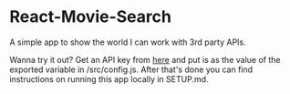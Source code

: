 # React-Movie-Search

A simple app to show the world I can work with 3rd party APIs.

Wanna try it out? Get an API key from [here](http://www.omdbapi.com/) and put is as the value of the exported variable in /src/config.js. After that's done you can find instructions on running this app locally in SETUP.md.


